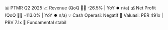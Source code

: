 📊 PTMR Q2 2025
📈 Revenue (QoQ 🔻🔴 -26.5% | YoY ⏺️ n/a)
💰 Net Profit (QoQ 🔻🔴 -113.0% | YoY ⏺️ n/a)
💡 Cash Operasi: Negatif
🧮 Valuasi: PER 491x | PBV 7.1x
🧱 Fundamental stabil
